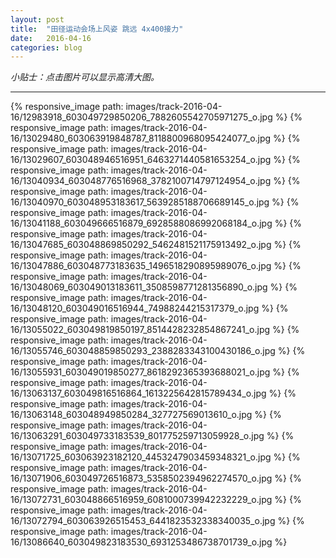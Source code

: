 ```yaml
---
layout: post
title:  "田径运动会场上风姿 跳远 4x400接力"
date:   2016-04-16
categories: blog
---
```


*小贴士：点击图片可以显示高清大图。*

-------------------

{% responsive_image path: images/track-2016-04-16/12983918_603049729850206_7882605542705971275_o.jpg %}
{% responsive_image path: images/track-2016-04-16/13029480_603063919848787_8118800968095424077_o.jpg %}
{% responsive_image path: images/track-2016-04-16/13029607_603048946516951_6463271440581653254_o.jpg %}
{% responsive_image path: images/track-2016-04-16/13040934_603048776516968_3782100714797124954_o.jpg %}
{% responsive_image path: images/track-2016-04-16/13040970_603048953183617_5639285188706689145_o.jpg %}
{% responsive_image path: images/track-2016-04-16/13041188_603049666516879_6928588086992068184_o.jpg %}
{% responsive_image path: images/track-2016-04-16/13047685_603048869850292_5462481521175913492_o.jpg %}
{% responsive_image path: images/track-2016-04-16/13047886_603048773183635_1496518290895989076_o.jpg %}
{% responsive_image path: images/track-2016-04-16/13048069_603049013183611_3508598771281356890_o.jpg %}
{% responsive_image path: images/track-2016-04-16/13048120_603049016516944_74988244215317379_o.jpg %}
{% responsive_image path: images/track-2016-04-16/13055022_603049819850197_8514428232854867241_o.jpg %}
{% responsive_image path: images/track-2016-04-16/13055746_603048859850293_2388283343100430186_o.jpg %}
{% responsive_image path: images/track-2016-04-16/13055931_603049019850277_8618292365393688021_o.jpg %}
{% responsive_image path: images/track-2016-04-16/13063137_603049816516864_1613225642815789434_o.jpg %}
{% responsive_image path: images/track-2016-04-16/13063148_603048949850284_327727569013610_o.jpg %}
{% responsive_image path: images/track-2016-04-16/13063291_603049733183539_801775259713059928_o.jpg %}
{% responsive_image path: images/track-2016-04-16/13071725_603063923182120_4453247903459348321_o.jpg %}
{% responsive_image path: images/track-2016-04-16/13071906_603049726516873_5358502394962274570_o.jpg %}
{% responsive_image path: images/track-2016-04-16/13072731_603048866516959_6081000739942232229_o.jpg %}
{% responsive_image path: images/track-2016-04-16/13072794_603063926515453_6441823532338340035_o.jpg %}
{% responsive_image path: images/track-2016-04-16/13086640_603049823183530_6931253486738701739_o.jpg %}
